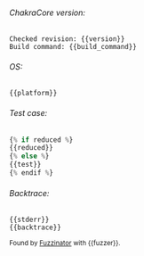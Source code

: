###### ChakraCore version:

```
Checked revision: {{version}}
Build command: {{build_command}}
```

###### OS:

```
{{platform}}
```

###### Test case:

```javascript
{% if reduced %}
{{reduced}}
{% else %}
{{test}}
{% endif %}
```

###### Backtrace:

```text
{{stderr}}
{{backtrace}}
```

<sup>Found by [Fuzzinator](http://fuzzinator.readthedocs.io/) with {{fuzzer}}. </sup>
